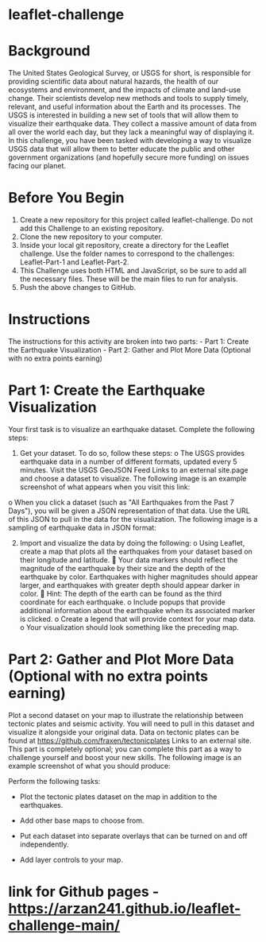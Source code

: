 # leaflet-challenge

# Background
The United States Geological Survey, or USGS for short, is responsible for providing scientific data about natural hazards, the health of our ecosystems and environment, and the impacts of climate and land-use change. Their scientists develop new methods and tools to supply timely, relevant, and useful information about the Earth and its processes.
The USGS is interested in building a new set of tools that will allow them to visualize their earthquake data. They collect a massive amount of data from all over the world each day, but they lack a meaningful way of displaying it. In this challenge, you have been tasked with developing a way to visualize USGS data that will allow them to better educate the public and other government organizations (and hopefully secure more funding) on issues facing our planet.

# Before You Begin
1.	Create a new repository for this project called leaflet-challenge. Do not add this Challenge to an existing repository.
2.	Clone the new repository to your computer.
3.	Inside your local git repository, create a directory for the Leaflet challenge. Use the folder names to correspond to the challenges: Leaflet-Part-1 and Leaflet-Part-2.
4.	This Challenge uses both HTML and JavaScript, so be sure to add all the necessary files. These will be the main files to run for analysis.
5.	Push the above changes to GitHub.
# Instructions
The instructions for this activity are broken into two parts: - Part 1: Create the Earthquake Visualization - Part 2: Gather and Plot More Data (Optional with no extra points earning)

# Part 1: Create the Earthquake Visualization
 
Your first task is to visualize an earthquake dataset. Complete the following steps:
1.	Get your dataset. To do so, follow these steps:
o	The USGS provides earthquake data in a number of different formats, updated every 5 minutes. Visit the USGS GeoJSON Feed Links to an external site.page and choose a dataset to visualize. The following image is an example screenshot of what appears when you visit this link:
 
o	When you click a dataset (such as "All Earthquakes from the Past 7 Days"), you will be given a JSON representation of that data. Use the URL of this JSON to pull in the data for the visualization. The following image is a sampling of earthquake data in JSON format:
 
2.	Import and visualize the data by doing the following:
o	Using Leaflet, create a map that plots all the earthquakes from your dataset based on their longitude and latitude.
	Your data markers should reflect the magnitude of the earthquake by their size and the depth of the earthquake by color. Earthquakes with higher magnitudes should appear larger, and earthquakes with greater depth should appear darker in color.
	Hint: The depth of the earth can be found as the third coordinate for each earthquake.
o	Include popups that provide additional information about the earthquake when its associated marker is clicked.
o	Create a legend that will provide context for your map data.
o	Your visualization should look something like the preceding map.

# Part 2: Gather and Plot More Data (Optional with no extra points earning)
Plot a second dataset on your map to illustrate the relationship between tectonic plates and seismic activity. You will need to pull in this dataset and visualize it alongside your original data. Data on tectonic plates can be found at https://github.com/fraxen/tectonicplates Links to an external site.
This part is completely optional; you can complete this part as a way to challenge yourself and boost your new skills.
The following image is an example screenshot of what you should produce:
 
Perform the following tasks:
- Plot the tectonic plates dataset on the map in addition to the earthquakes.

- Add other base maps to choose from.

- Put each dataset into separate overlays that can be turned on and off independently.

- Add layer controls to your map.

# link for Github pages - https://arzan241.github.io/leaflet-challenge-main/



